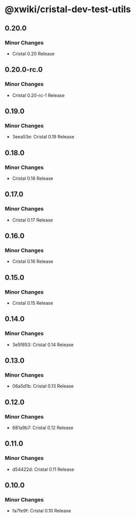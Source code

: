 # @xwiki/cristal-dev-test-utils

## 0.20.0

### Minor Changes

- Cristal 0.20 Release

## 0.20.0-rc.0

### Minor Changes

- Cristal 0.20-rc-1 Release

## 0.19.0

### Minor Changes

- 3eea53e: Cristal 0.19 Release

## 0.18.0

### Minor Changes

- Cristal 0.18 Release

## 0.17.0

### Minor Changes

- Cristal 0.17 Release

## 0.16.0

### Minor Changes

- Cristal 0.16 Release

## 0.15.0

### Minor Changes

- Cristal 0.15 Release

## 0.14.0

### Minor Changes

- 3e5f853: Cristal 0.14 Release

## 0.13.0

### Minor Changes

- 06a5d1b: Cristal 0.13 Release

## 0.12.0

### Minor Changes

- 681a9b7: Cristal 0.12 Release

## 0.11.0

### Minor Changes

- d54422d: Cristal 0.11 Release

## 0.10.0

### Minor Changes

- fa7fe9f: Cristal 0.10 Release
